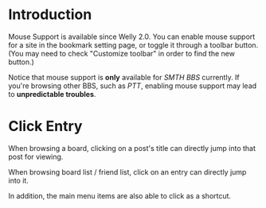 # Introduction #

Mouse Support is available since Welly 2.0. You can enable mouse support for a site in the bookmark setting page, or toggle it through a toolbar button. (You may need to check "Customize toolbar" in order to find the new button.)

Notice that mouse support is **only** available for _SMTH BBS_ currently. If you're browsing other BBS, such as _PTT_, enabling mouse support may lead to **unpredictable troubles**.

# Click Entry #

When browsing a board, clicking on a post's title can directly jump into that post for viewing.

When browsing board list / friend list, click on an entry can directly jump into it.

In addition, the main menu items are also able to click as a shortcut.